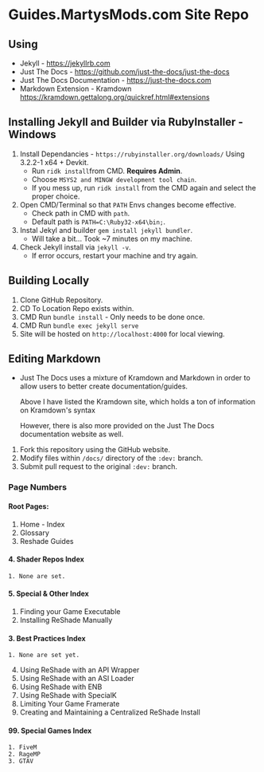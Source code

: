 # Guides.MartysMods.com Site Repo

## Using
* Jekyll - https://jekyllrb.com
* Just The Docs - https://github.com/just-the-docs/just-the-docs
* Just The Docs Documentation - https://just-the-docs.com
* Markdown Extension - Kramdown https://kramdown.gettalong.org/quickref.html#extensions

## Installing Jekyll and Builder via RubyInstaller - Windows
1. Install Dependancies - `https://rubyinstaller.org/downloads/` Using 3.2.2-1 x64 + Devkit.
    * Run `ridk install`from CMD. **Requires Admin**.
    * Choose `MSYS2 and MINGW development tool chain`.
    * If you mess up, run `ridk install` from the CMD again and select the proper choice.
2. Open CMD/Terminal so that `PATH` Envs changes become effective.
    * Check path in CMD with `path`.
    * Default path is `PATH=C:\Ruby32-x64\bin;`.
3. Instal Jekyl and builder `gem install jekyll bundler`.
    * Will take a bit... Took ~7 minutes on my machine.
4. Check Jekyll install via `jekyll -v`.
    * If error occurs, restart your machine and try again.

## Building Locally
1. Clone GitHub Repository.
2. CD To Location Repo exists within.
3. CMD Run `bundle install` - Only needs to be done once.
4. CMD Run `bundle exec jekyll serve`
5. Site will be hosted on `http://localhost:4000` for local viewing.

## Editing Markdown
* Just The Docs uses a mixture of Kramdown and Markdown in order to allow users to better create documentation/guides.

    Above I have listed the Kramdown site, which holds a ton of information on Kramdown's syntax

    However, there is also more provided on the Just The Docs documentation website as well.
    
1. Fork this repository using the GitHub website.
2. Modify files within `/docs/` directory of the `:dev:` branch.
3. Submit pull request to the original `:dev:` branch.

### Page Numbers

#### Root Pages:
1. Home - Index
2. Glossary
3. Reshade Guides

#### 4. Shader Repos Index
    1. None are set.

#### 5. Special & Other Index
1. Finding your Game Executable
2. Installing ReShade Manually
#### 3. Best Practices Index
    1. None are set yet.

4. Using ReShade with an API Wrapper
5. Using ReShade with an ASI Loader
6. Using ReShade with ENB
7. Using ReShade with SpecialK
8. Limiting Your Game Framerate
9. Creating and Maintaining a Centralized ReShade Install

#### 99. Special Games Index
    1. FiveM
    2. RageMP
    3. GTAV







